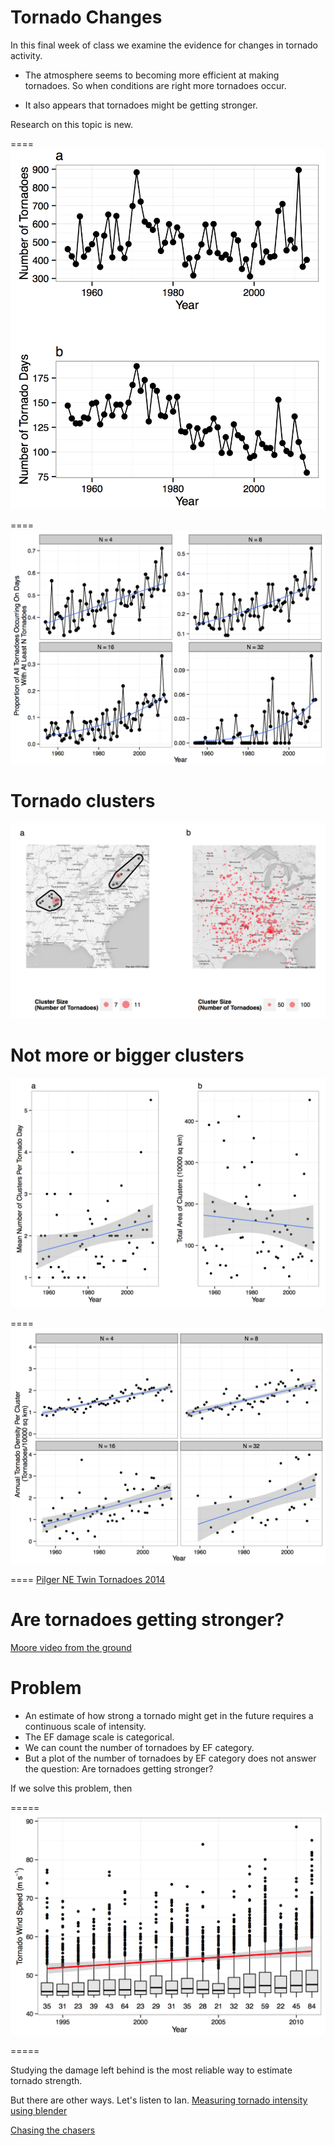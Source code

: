 Tornado Changes
===============

In this final week of class we examine the evidence for changes in tornado activity.

* The atmosphere seems to becoming more efficient at making tornadoes. So when conditions are right more tornadoes occur.

* It also appears that tornadoes might be getting stronger.

Research on this topic is new.

====
![alt text](TornadoDays.png)

====
![alt text](ProportionAllTornadoes.png)

Tornado clusters
================
![alt text](TornadoClusters.png)

Not more or bigger clusters
===========================
![alt text](ClusterTrends.png)

====
![alt text](ClusterDensityTrends.png)

====
[Pilger NE Twin Tornadoes 2014](https://www.youtube.com/watch?v=V9d7DDQawVE)

Are tornadoes getting stronger?
===============================
[Moore video from the ground](https://www.youtube.com/watch?v=cJTorIDx6TE)

Problem
=======

* An estimate of how strong a tornado might get in the future requires a continuous scale of intensity.
* The EF damage scale is categorical.
* We can count the number of tornadoes by EF category.
* But a plot of the number of tornadoes by EF category does not answer the question: Are tornadoes getting stronger?

If we solve this problem, then

=====
![alt text](IntensityTrends.png)

=====

Studying the damage left behind is the most reliable way to estimate tornado strength. 

But there are other ways. Let's listen to Ian.
[Measuring tornado intensity using blender](https://youtu.be/IoSkpvrT-c8)

[Chasing the chasers](https://vimeo.com/89534573)




